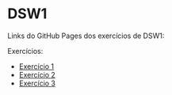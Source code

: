 # DSW1
Links do GitHub Pages dos exercícios de DSW1:

Exercícios:
* [Exercício 1]()
* [Exercício 2]()
* [Exercício 3]()
